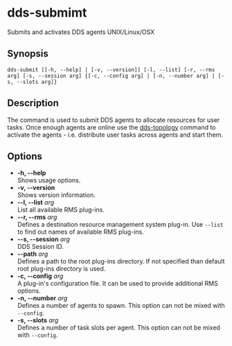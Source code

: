 # dds-submimt

Submits and activates DDS agents UNIX/Linux/OSX

## Synopsis

```shell
dds-submit [[-h, --help] | [-v, --version]] [-l, --list] [-r, --rms arg] [-s, --session arg] {[-c, --config arg] | [-n, --number arg] | [-s, --slots arg]}
```

## Description

The command is used to submit DDS agents to allocate resources for user tasks. Once enough agents are online use the [dds-topology](../dds-topology/README.md) command to activate the agents - i.e. distribute user tasks across agents and start them.

## Options

* **-h, --help**  
Shows usage options.
* **-v, --version**  
Shows version information.
* **--l, --list** *arg*  
List all available RMS plug-ins.
* **--r, --rms** *arg*  
Defines a destination resource management system plug-in. Use `--list` to find out names of available RMS plug-ins.
* **--s, --session** *arg*  
DDS Session ID.
* **--path** *arg*  
Defines a path to the root plug-ins directory. If not specified than default root plug-ins directory is used.
* **-c, --config** *arg*  
A plug-in's configuration file. It can be used to provide additional RMS options.
* **-n, --number** *arg*  
Defines a number of agents to spawn. This option can not be mixed with `--config`.
* **-s, --slots** *arg*  
Defines a number of task slots per agent. This option can not be mixed with `--config`.
